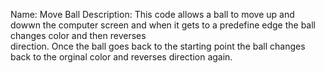 Name: Move Ball
Description: This code allows a ball to move up and dowwn the computer screen 
and when it gets to a predefine edge the ball changes color and then reverses  
direction.  Once the ball goes back to the starting point the ball changes back 
to the orginal color and reverses direction again.
